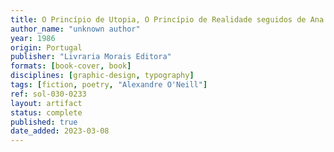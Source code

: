 ```yaml
---
title: O Princípio de Utopia, O Princípio de Realidade seguidos de Ana Brites, Balada tão ao Gosto Popular Português & Vários Outros Poemas
author_name: "unknown author"
year: 1986
origin: Portugal
publisher: "Livraria Morais Editora"
formats: [book-cover, book]
disciplines: [graphic-design, typography]
tags: [fiction, poetry, "Alexandre O'Neill"]
ref: sol-030-0233
layout: artifact
status: complete
published: true
date_added: 2023-03-08
---
```

